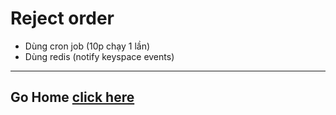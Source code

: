 # Reject order

- Dùng cron job (10p chạy 1 lần)
- Dùng redis (notify keyspace events)

---

## Go Home [click here](../../README.md)
